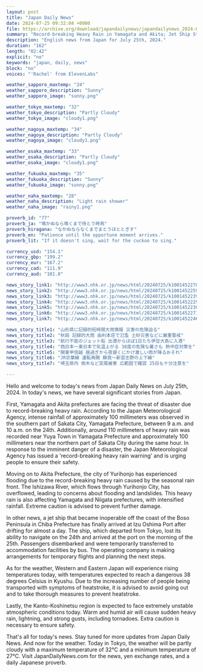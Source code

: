 ```yaml
---
layout: post
title: "Japan Daily News"
date: 2024-07-25 09:32:04 +0900
file: https://archive.org/download/japandailynews/japandailynews_2024-07-25.mp3
summary: "Record-breaking Heavy Rain in Yamagata and Akita; Jet Ship Stranded off the Coast; Heatwave Warning in Western and Eastern Japan, & more…"
description: "English news from Japan for July 25th, 2024."
duration: "162"
length: "02:42"
explicit: "no"
keywords: "japan, daily, news"
block: "no"
voices: "'Rachel' from ElevenLabs"

weather_sapporo_maxtemp: "24"
weather_sapporo_description: "Sunny"
weather_sapporo_image: "sunny.png"

weather_tokyo_maxtemp: "32"
weather_tokyo_description: "Partly Cloudy"
weather_tokyo_image: "cloudy1.png"

weather_nagoya_maxtemp: "34"
weather_nagoya_description: "Partly Cloudy"
weather_nagoya_image: "cloudy1.png"

weather_osaka_maxtemp: "33"
weather_osaka_description: "Partly Cloudy"
weather_osaka_image: "cloudy1.png"

weather_fukuoka_maxtemp: "35"
weather_fukuoka_description: "Sunny"
weather_fukuoka_image: "sunny.png"

weather_naha_maxtemp: "28"
weather_naha_description: "Light rain shower"
weather_naha_image: "rainy1.png"

proverb_id: "77"
proverb_ja: "鳴かぬなら鳴くまで待とう時鳥"
proverb_hiragana: "なかぬならなくまでまとうほととぎす"
proverb_en: "Patience until the opportune moment arrives."
proverb_lit: "If it doesn't sing, wait for the cuckoo to sing."

currency_usd: "154.1"
currency_gbp: "199.2"
currency_eur: "167.2"
currency_cad: "111.9"
currency_aud: "101.8"

news_story_link1: "http://www3.nhk.or.jp/news/html/20240725/k10014522781000.html"
news_story_link2: "http://www3.nhk.or.jp/news/html/20240725/k10014522591000.html"
news_story_link3: "http://www3.nhk.or.jp/news/html/20240725/k10014522391000.html"
news_story_link4: "http://www3.nhk.or.jp/news/html/20240725/k10014522291000.html"
news_story_link5: "http://www3.nhk.or.jp/news/html/20240725/k10014522301000.html"
news_story_link6: "http://www3.nhk.or.jp/news/html/20240725/k10014522711000.html"
news_story_link7: "http://www3.nhk.or.jp/news/html/20240725/k10014522461000.html"

news_story_title1: "山形県に記録的短時間大雨情報 災害の危険迫る"
news_story_title2: "秋田 記録的大雨 由利本荘で氾濫 土砂災害などに厳重警戒"
news_story_title3: "航行不能のジェット船 出港からほぼ1日たち伊豆大島に入港"
news_story_title4: "西日本～東日本で気温上がる 38度の危険な暑さも 熱中症対策を"
news_story_title5: "関東甲信越 昼過ぎから夜遅くにかけ激しい雨が降るおそれ"
news_story_title6: "JR京葉線 運転再開 蘇我～新習志野の上下線"
news_story_title7: "埼玉県内 倒木など突風被害 広範囲で確認 25日も十分注意を"

---
```


Hello and welcome to today's news from Japan Daily News on July 25th, 2024. In today's news, we have several significant stories from Japan.

First, Yamagata and Akita prefectures are facing the threat of disaster due to record-breaking heavy rain. According to the Japan Meteorological Agency, intense rainfall of approximately 100 millimeters was observed in the southern part of Sakata City, Yamagata Prefecture, between 9 a.m. and 10 a.m. on the 24th. Additionally, around 110 millimeters of heavy rain was recorded near Yuya Town in Yamagata Prefecture and approximately 100 millimeters near the northern part of Sakata City during the same hour. In response to the imminent danger of a disaster, the Japan Meteorological Agency has issued a 'record-breaking heavy rain warning' and is urging people to ensure their safety.

Moving on to Akita Prefecture, the city of Yurihonjo has experienced flooding due to the record-breaking heavy rain caused by the seasonal rain front. The Ishizawa River, which flows through Yurihonjo City, has overflowed, leading to concerns about flooding and landslides. This heavy rain is also affecting Yamagata and Niigata prefectures, with intensified rainfall. Extreme caution is advised to prevent further damage.

In other news, a jet ship that became inoperable off the coast of the Boso Peninsula in Chiba Prefecture has finally arrived at Izu Oshima Port after drifting for almost a day. The ship, which departed from Tokyo, lost its ability to navigate on the 24th and arrived at the port on the morning of the 25th. Passengers disembarked and were temporarily transferred to accommodation facilities by bus. The operating company is making arrangements for temporary flights and planning the next steps.

As for the weather, Western and Eastern Japan will experience rising temperatures today, with temperatures expected to reach a dangerous 38 degrees Celsius in Kyushu. Due to the increasing number of people being transported with symptoms of heatstroke, it is advised to avoid going out and to take thorough measures to prevent heatstroke.

Lastly, the Kanto-Koshinetsu region is expected to face extremely unstable atmospheric conditions today. Warm and humid air will cause sudden heavy rain, lightning, and strong gusts, including tornadoes. Extra caution is necessary to ensure safety.

That's all for today's news. Stay tuned for more updates from Japan Daily News. And now for the weather. Today in Tokyo, the weather will be partly cloudy with a maximum temperature of 32°C and a minimum temperature of 27°C.  Visit JapanDailyNews.com for the news, yen exchange rates, and a daily Japanese proverb.
